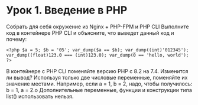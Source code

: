 # Урок 1. Введение в PHP

Собрать для себя окружение из Nginx + PHP-FPM и PHP CLI
Выполните код в контейнере PHP CLI и объясните, что выведет данный код и почему:

`<?php
$a = 5;
$b = '05';
var_dump($a == $b);
var_dump((int)'012345');
var_dump((float)123.0 === (int)123.0);
var_dump(0 == 'hello, world');
?>`

В контейнере с PHP CLI поменяйте версию PHP с 8.2 на 7.4. Изменится ли вывод?
Используя только две числовые переменные, поменяйте их значение местами.
Например, если a = 1, b = 2, надо, чтобы получилось: b = 1, a = 2.o
Дополнительные переменные, функции и конструкции типа list() использовать нельзя.